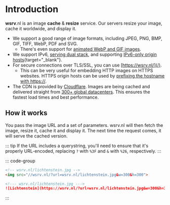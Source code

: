 # Introduction

**wsrv**.nl is an image **cache** & **resize** service. Our servers resize your image, cache it worldwide,
and display it.

- We support a good range of image formats, including JPEG, PNG, BMP, GIF, TIFF, WebP, PDF and SVG.
  - There's even support for [animated WebP and GIF images](format.md#number-of-pages).
- We support IPv6, [serving dual stack](https://ipv6-test.com/validate.php?url=wsrv.nl), and supporting [IPv6-only origin hosts](/?url=ipv6.google.com/logos/logo.gif){target="_blank"}.
- For secure connections over TLS/SSL, you can use [https://wsrv.nl/](/).
  - This can be very useful for embedding HTTP images on HTTPS websites. HTTPS origin hosts can be
    used by [prefixing the hostname with https://](https://github.com/weserv/images/issues/33).
- The CDN is provided by [Cloudflare](https://www.cloudflare.com/). Images are being cached and delivered straight from
  [300+ global datacenters](https://www.cloudflare.com/network/). This ensures the fastest load times and best performance.

## How it works

You pass the image URL and a set of parameters. wsrv.nl will then fetch the image, resize it,
cache it and display it. The next time the request comes, it will serve the cached version.

::: tip
If the URL includes a querystring, you'll need to ensure that it's properly URL-encoded, replacing
`?` with `%3F` and `&` with `%26`, respectively.
:::

::: code-group

```html [HTML]
<!-- wsrv.nl/lichtenstein.jpg -->
<img src="//wsrv.nl/?url=wsrv.nl/lichtenstein.jpg&w=300&h=300">
```

```md [Markdown]
<!--- wsrv.nl/lichtenstein.jpg --->
![Lichtenstein](https://wsrv.nl/?url=wsrv.nl/lichtenstein.jpg&w=300&h=300)
```

:::
